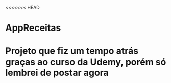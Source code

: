 <<<<<<< HEAD
# AppReceitas
Projeto que fiz um tempo atrás graças ao curso da Udemy, porém só lembrei de postar agora
=======



